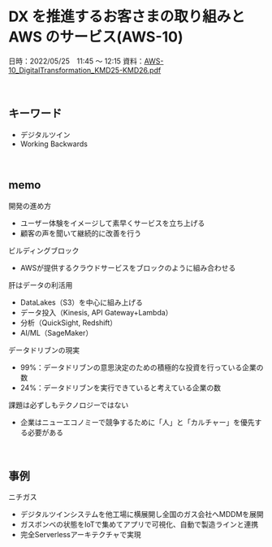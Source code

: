 # DX を推進するお客さまの取り組みと AWS のサービス(AWS-10)

日時：2022/05/25　11:45 〜 12:15
資料：[AWS-10_DigitalTransformation_KMD25-KMD26.pdf](https://contents-s3-bucket.s3.ap-northeast-1.amazonaws.com/documents/aws/202205_AWS_SUMMIT_JAPAN_2022/AWS-10_DigitalTransformation_KMD25-KMD26.pdf)

<br>

## キーワード

- デジタルツイン
- Working Backwards

<br>

## memo

開発の進め方
- ユーザー体験をイメージして素早くサービスを立ち上げる
- 顧客の声を聞いて継続的に改善を行う

ビルディングブロック
- AWSが提供するクラウドサービスをブロックのように組み合わせる

肝はデータの利活用
- DataLakes（S3）を中心に組み上げる
- データ投入（Kinesis, API Gateway+Lambda）
- 分析（QuickSight, Redshift）
- AI/ML（SageMaker）

データドリブンの現実
- 99%：データドリブンの意思決定のための積極的な投資を行っている企業の数
- 24%：データドリブンを実行できていると考えている企業の数

課題は必ずしもテクノロジーではない
- 企業はニューエコノミーで競争するために「人」と「カルチャー」を優先する必要がある

<br>

## 事例

ニチガス
- デジタルツインシステムを他工場に横展開し全国のガス会社へMDDMを展開
- ガスボンベの状態をIoTで集めてアプリで可視化、自動で製造ラインと連携
- 完全Serverlessアーキテクチャで実現